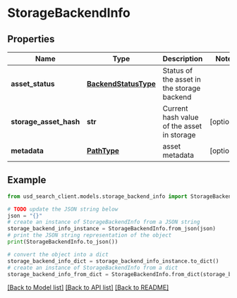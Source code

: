 # StorageBackendInfo


## Properties

Name | Type | Description | Notes
------------ | ------------- | ------------- | -------------
**asset_status** | [**BackendStatusType**](BackendStatusType.md) | Status of the asset in the storage backend | 
**storage_asset_hash** | **str** | Current hash value of the asset in storage | [optional] 
**metadata** | [**PathType**](PathType.md) | asset metadata | [optional] 

## Example

```python
from usd_search_client.models.storage_backend_info import StorageBackendInfo

# TODO update the JSON string below
json = "{}"
# create an instance of StorageBackendInfo from a JSON string
storage_backend_info_instance = StorageBackendInfo.from_json(json)
# print the JSON string representation of the object
print(StorageBackendInfo.to_json())

# convert the object into a dict
storage_backend_info_dict = storage_backend_info_instance.to_dict()
# create an instance of StorageBackendInfo from a dict
storage_backend_info_from_dict = StorageBackendInfo.from_dict(storage_backend_info_dict)
```
[[Back to Model list]](../README.md#documentation-for-models) [[Back to API list]](../README.md#documentation-for-api-endpoints) [[Back to README]](../README.md)


